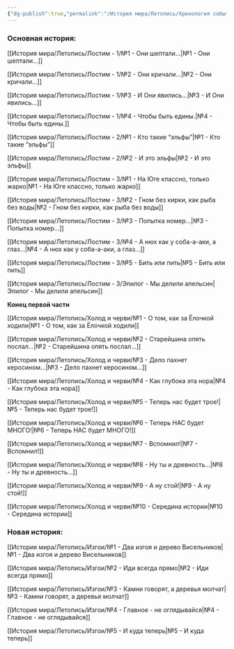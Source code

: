 ```yaml
---
{"dg-publish":true,"permalink":"/История мира/Летопись/Хронология событий/","tags":["gardenEntry"],"noteIcon":"","created":"2025-09-04T09:42:05.373+03:00","updated":"2025-09-04T09:50:50.720+03:00"}
---
```



### Основная история:
[[История мира/Летопись/Лостим - 1/№1 - Они шептали...\|№1 - Они шептали...]]

[[История мира/Летопись/Лостим - 1/№2 - Они кричали…\|№2 - Они кричали…]]

[[История мира/Летопись/Лостим - 1/№3 - И Они явились…\|№3 - И Они явились…]]

[[История мира/Летопись/Лостим - 1/№4 - Чтобы быть едины.\|№4 - Чтобы быть едины.]]

[[История мира/Летопись/Лостим - 2/№1 - Кто такие “эльфы”\|№1 - Кто такие “эльфы”]]

[[История мира/Летопись/Лостим - 2/№2 - И это эльфы\|№2 - И это эльфы]]

[[История мира/Летопись/Лостим - 3/№1 - На Юге классно, только жарко\|№1 - На Юге классно, только жарко]]

[[История мира/Летопись/Лостим - 3/№2 - Гном без кирки, как рыба без воды\|№2 - Гном без кирки, как рыба без воды]]

[[История мира/Летопись/Лостим - 3/№3 - Попытка номер…\|№3 - Попытка номер…]]

[[История мира/Летопись/Лостим - 3/№4 - А нюх как у соба-а-аки, а глаз…\|№4 - А нюх как у соба-а-аки, а глаз…]]

[[История мира/Летопись/Лостим - 3/№5 - Бить или пить\|№5 - Бить или пить]]

[[История мира/Летопись/Лостим - 3/Эпилог - Мы делили апельсин\|Эпилог - Мы делили апельсин]]

**Конец первой части**


[[История мира/Летопись/Холод и черви/№1 - О том, как за Ёлочкой ходили\|№1 - О том, как за Ёлочкой ходили]]

[[История мира/Летопись/Холод и черви/№2 - Старейшина опять послал…\|№2 - Старейшина опять послал…]]

[[История мира/Летопись/Холод и черви/№3 - Дело пахнет керосином…\|№3 - Дело пахнет керосином…]]

[[История мира/Летопись/Холод и черви/№4 - Как глубока эта нора\|№4 - Как глубока эта нора]]

[[История мира/Летопись/Холод и черви/№5 - Теперь нас будет трое!\|№5 - Теперь нас будет трое!]]

[[История мира/Летопись/Холод и черви/№6 - Теперь НАС будет МНОГО!\|№6 - Теперь НАС будет МНОГО!]]

[[История мира/Летопись/Холод и черви/№7 - Вспомнил!\|№7 - Вспомнил!]]

[[История мира/Летопись/Холод и черви/№8 - Ну ты и древность...\|№8 - Ну ты и древность...]]

[[История мира/Летопись/Холод и черви/№9 - А ну стой!\|№9 - А ну стой!]]

[[История мира/Летопись/Холод и черви/№10 - Середина истории\|№10 - Середина истории]]


### Новая история:
[[История мира/Летопись/Изгои/№1 - Два изгоя и дерево Висельников\|№1 - Два изгоя и дерево Висельников]]

[[История мира/Летопись/Изгои/№2 - Иди всегда прямо\|№2 - Иди всегда прямо]]

[[История мира/Летопись/Изгои/№3 - Камни говорят, а деревья молчат\|№3 - Камни говорят, а деревья молчат]]

[[История мира/Летопись/Изгои/№4 - Главное - не оглядывайся\|№4 - Главное - не оглядывайся]]

[[История мира/Летопись/Изгои/№5 - И куда теперь\|№5 - И куда теперь]]


